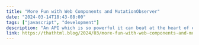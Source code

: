 ```yaml
---
title: "More Fun with Web Components and MutationObserver"
date: "2024-03-14T18:43-08:00"
tags: ["javascript", "development"]
description: "An API which is so powerful it can beat at the heart of entire JS frameworks."
link: https://thathtml.blog/2024/03/more-fun-with-web-components-and-mutationobserver/
---
```

